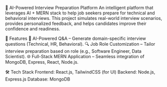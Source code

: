 🚀 AI-Powered Interview Preparation Platform
An intelligent platform that leverages AI + MERN stack to help job seekers prepare for technical and behavioral interviews. 
This project simulates real-world interview scenarios, provides personalized feedback, and helps candidates improve their confidence and readiness.

📌 Features
🤖 AI-Powered Q&A – Generate domain-specific interview questions (Technical, HR, Behavioral).
🔍 Job Role Customization – Tailor interview preparation based on role (e.g., Software Engineer, Data Scientist).
🌐 Full-Stack MERN Application – Seamless integration of MongoDB, Express, React, Node.js.

🛠️ Tech Stack
Frontend: React.js, TailwindCSS (for UI)
Backend: Node.js, Express.js
Database: MongoDB
